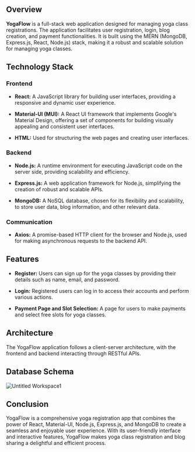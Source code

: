 
## Overview

**YogaFlow** is a full-stack web application designed for managing yoga class registrations. The application facilitates user registration, login, blog creation, and payment functionalities. It is built using the MERN (MongoDB, Express.js, React, Node.js) stack, making it a robust and scalable solution for managing yoga classes.

## Technology Stack

### Frontend

- **React:** A JavaScript library for building user interfaces, providing a responsive and dynamic user experience.

- **Material-UI (MUI):** A React UI framework that implements Google's Material Design, offering a set of components for building visually appealing and consistent user interfaces.

- **HTML:** Used for structuring the web pages and creating user interfaces.

### Backend

- **Node.js:** A runtime environment for executing JavaScript code on the server side, providing scalability and efficiency.

- **Express.js:** A web application framework for Node.js, simplifying the creation of robust and scalable APIs.

- **MongoDB:** A NoSQL database, chosen for its flexibility and scalability, to store user data, blog information, and other relevant data.

### Communication

- **Axios:** A promise-based HTTP client for the browser and Node.js, used for making asynchronous requests to the backend API.

## Features

- **Register:** Users can sign up for the yoga classes by providing their details such as name, email, and password.

- **Login:** Registered users can log in to access their accounts and perform various actions.

- **Payment Page and Slot Selection:** A page for users to make payments and select free slots for yoga classes.

## Architecture

The YogaFlow application follows a client-server architecture, with the frontend and backend interacting through RESTful APIs.


## Database Schema

![Untitled Workspace1](https://github.com/Chandra380/yogalow/assets/78693357/965dd960-8901-4ba6-b708-cd14d16b89b7)



## Conclusion

YogaFlow is a comprehensive yoga registration app that combines the power of React, Material-UI, Node.js, Express.js, and MongoDB to create a seamless and enjoyable user experience. With its user-friendly interface and interactive features, YogaFlow makes yoga class registration and blog sharing a delightful and efficient process.
